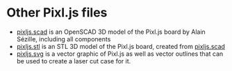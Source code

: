 Other Pixl.js files
===================


* [pixljs.scad](pixljs.scad) is an OpenSCAD 3D model of the Pixl.js board by Alain Sézille, including all components
* [pixljs.stl](pixljs.stl) is an STL 3D model of the Pixl.js board, created from [pixljs.scad](pixljs.scad)
* [pixljs.svg](pixljs.svg) is a vector graphic of Pixl.js as well as vector outlines that can be used to create a laser cut case for it.
